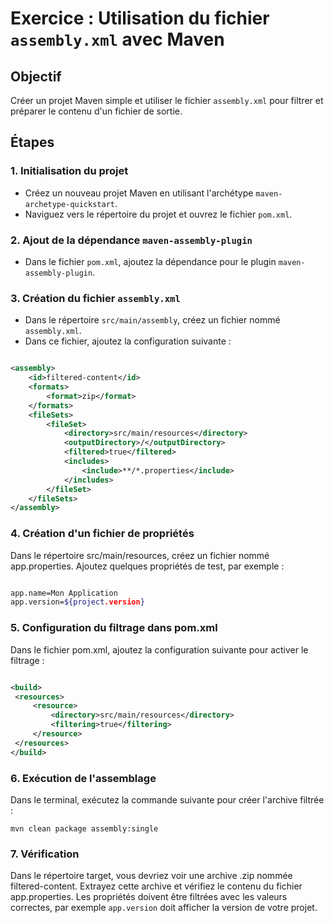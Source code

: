 # Exercice : Utilisation du fichier `assembly.xml` avec Maven

## Objectif

Créer un projet Maven simple et utiliser le fichier `assembly.xml` pour filtrer et préparer le contenu d'un fichier de sortie.

## Étapes

### 1. Initialisation du projet

- Créez un nouveau projet Maven en utilisant l'archétype `maven-archetype-quickstart`.
- Naviguez vers le répertoire du projet et ouvrez le fichier `pom.xml`.

### 2. Ajout de la dépendance `maven-assembly-plugin`

- Dans le fichier `pom.xml`, ajoutez la dépendance pour le plugin `maven-assembly-plugin`.

### 3. Création du fichier `assembly.xml`

- Dans le répertoire `src/main/assembly`, créez un fichier nommé `assembly.xml`.
- Dans ce fichier, ajoutez la configuration suivante :

```xml

<assembly>
    <id>filtered-content</id>
    <formats>
        <format>zip</format>
    </formats>
    <fileSets>
        <fileSet>
            <directory>src/main/resources</directory>
            <outputDirectory>/</outputDirectory>
            <filtered>true</filtered>
            <includes>
                <include>**/*.properties</include>
            </includes>
        </fileSet>
    </fileSets>
</assembly>
```

### 4. Création d'un fichier de propriétés

Dans le répertoire src/main/resources, créez un fichier nommé app.properties.
Ajoutez quelques propriétés de test, par exemple :

   ```bash
   
   app.name=Mon Application
   app.version=${project.version}
   ```

### 5. Configuration du filtrage dans pom.xml

Dans le fichier pom.xml, ajoutez la configuration suivante pour activer le filtrage :

   ```xml   

<build>
    <resources>
        <resource>
            <directory>src/main/resources</directory>
            <filtering>true</filtering>
        </resource>
    </resources>
</build>
```

### 6. Exécution de l'assemblage

Dans le terminal, exécutez la commande suivante pour créer l'archive filtrée :

   ```
   mvn clean package assembly:single
   ```

### 7. Vérification

Dans le répertoire target, vous devriez voir une archive .zip nommée filtered-content.
Extrayez cette archive et vérifiez le contenu du fichier app.properties.
Les propriétés doivent être filtrées avec les valeurs correctes, par exemple `app.version` doit afficher la version de votre projet.


